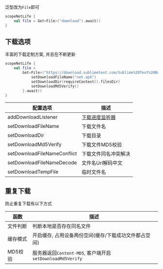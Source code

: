 泛型改为`File`即可

```kotlin
scopeNetLife {
    val file = Get<File>("download").await()
}
```

## 下载选项

丰富的下载定制方案, 并且在不断更新

```kotlin
scopeNetLife {
    val file =
        Get<File>("https://download.sublimetext.com/Sublime%20Text%20Build%203211.dmg") {
            setDownloadFileName("net.apk")
            setDownloadDir(requireContext().filesDir)
            setDownloadMd5Verify()
        }.await()
}
```

| 配置选项                    | 描述                                                         |
| --------------------------- | ------------------------------------------------------------ |
| addDownloadListener         | [下载进度监听器](progress.md)                                |
| setDownloadFileName         | 下载文件名                                                   |
| setDownloadDir              | 下载目录  |
| setDownloadMd5Verify        | 下载文件MD5校验 |
| setDownloadFileNameConflict | 下载文件同名冲突解决 |
| setDownloadFileNameDecode   | 文件名Url解码中文 |
| setDownloadTempFile         | 临时文件名     |

## 重复下载

防止重复下载有以下方式

| 函数     | 描述                                                      |
| -------- | --------------------------------------------------------- |
| 文件判断 | 判断本地是否存在同名文件                                  |
| 缓存模式 | 开启缓存, 占用设备两份空间(缓存/下载成功文件都占空间)     |
| MD5校验  | 服务器返回`Content-MD5`, 客户端开启`setDownloadMd5Verify` |